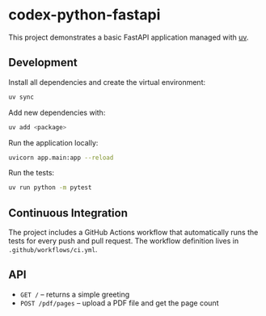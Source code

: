 # codex-python-fastapi

This project demonstrates a basic FastAPI application managed with [uv](https://github.com/astral-sh/uv).

## Development

Install all dependencies and create the virtual environment:

```bash
uv sync
```

Add new dependencies with:

```bash
uv add <package>
```

Run the application locally:

```bash
uvicorn app.main:app --reload
```

Run the tests:

```bash
uv run python -m pytest
```

## Continuous Integration

The project includes a GitHub Actions workflow that automatically runs the
tests for every push and pull request. The workflow definition lives in
`.github/workflows/ci.yml`.

## API

- `GET /` – returns a simple greeting
- `POST /pdf/pages` – upload a PDF file and get the page count
